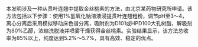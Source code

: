 

本发明涉及一种从贯叶连翘中提取金丝桃素的方法，由北京某药物研究所申请。该方法包括以下步骤：使用1%氢氧化钠溶液浸提贯叶连翘粗粉，调节pH至3～4，离心分离后采用模拟移动床色谱分离，吸附剂为D101或HPD100大孔树脂，解吸剂为80%乙醇，浓缩洗脱液并喷雾干燥获得金丝桃素。实验结果显示，该方法总收率为85%以上，纯度达到5.2%～5.7%，具有高效、稳定的优点。